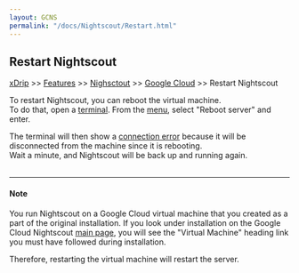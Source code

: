 ```yaml
---
layout: GCNS
permalink: "/docs/Nightscout/Restart.html"
---
```


## Restart Nightscout
[xDrip](../../README.md) >> [Features](../Features_page.md) >> [Nighsctout](../Nightscout_page.md) >> [Google Cloud](./GoogleCloud.md) >> Restart Nightscout   
  
To restart Nightscout, you can reboot the virtual machine.  
To do that, open a [terminal](./Terminal).  From the [menu](./Menu.md), select "Reboot server" and enter.  
  
The terminal will then show a [connection error](./ConnectionFailed.md) because it will be disconnected from the machine since it is rebooting.  
Wait a minute, and Nightscout will be back up and running again.  
<br/>  
  
---  
  
#### **Note**  
You run Nightscout on a Google Cloud virtual machine that you created as a part of the original installation.  If you look under installation on the Google Cloud Nightscout [main page](./GoogleCloud.md), you will see the "Virtual Machine" heading link you must have followed during installation.  
  
Therefore, restarting the virtual machine will restart the server.  
  
